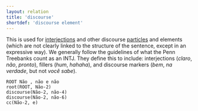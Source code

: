 ```yaml
---
layout: relation
title: 'discourse'
shortdef: 'discourse element'
---
```


This is used for [interjections](u-pos/INTJ) and other discourse [particles](u-pos/PART) and
elements (which are not clearly linked to the structure of the
sentence, except in an expressive way). We generally follow the
guidelines of what the Penn Treebanks count as an INTJ.  They define
this to include: interjections (*claro*, *não*, *pronto*), fillers
(*hum*, *hahaha*), and discourse markers (*bem*, *na verdade*, but
not *você sabe*).

~~~ sdparse
ROOT Não , não e não
root(ROOT, Não-2)
discourse(Não-2, não-4)
discourse(Não-2, não-6)
cc(Não-2, e)
~~~
